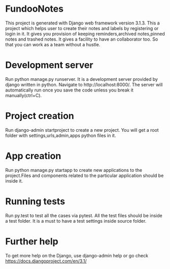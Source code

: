 # FundooNotes
This project is generated with Django web framework version 3.1.3. This a project which helps user to create their notes and labels by registering or login in it. It gives you provision of keeping reminders,archived notes,pinned notes and trashed notes. It gives a facility to have an collaborator too. So that you can work as a team without a hustle. 

# Development server
Run python manage.py runserver. It is a development server provided by django written in python. Navigate to http://localhost:8000/. The server will automatically run once you save the code unless you break it manually(ctrl+C).

# Project creation
Run django-admin startproject to create a new project. You will get a root folder with settings,urls,admin,apps python files in it.

# App creation
Run python manage.py startapp to create new applications to the project.Files and components related to the particular application should be inside it.

# Running tests
Run py.test to test all the cases via pytest. All the test files  should be inside a test folder. It is a must to have a test settings inside source folder.

# Further help
To get more help on the Django, use django-admin help or go check https://docs.djangoproject.com/en/3.1/